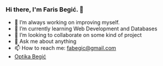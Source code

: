 ### Hi there, I'm Faris Begić. 👋

- 🔭 I’m always working on improving myself.
- 🌱 I’m currently learning Web Development and Databases
- 👯 I’m looking to collaborate on some kind of project
- 💬 Ask me about anything
- 📫 How to reach me: fabegic@gmail.com
- [Optika Begić](https://www.optikabegic.com)


